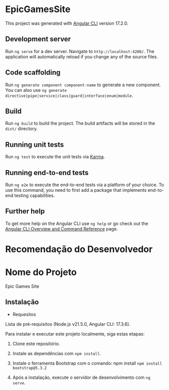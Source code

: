 # EpicGamesSite

This project was generated with [Angular CLI](https://github.com/angular/angular-cli) version 17.2.0.

## Development server

Run `ng serve` for a dev server. Navigate to `http://localhost:4200/`. The application will automatically reload if you change any of the source files.

## Code scaffolding

Run `ng generate component component-name` to generate a new component. You can also use `ng generate directive|pipe|service|class|guard|interface|enum|module`.

## Build

Run `ng build` to build the project. The build artifacts will be stored in the `dist/` directory.

## Running unit tests

Run `ng test` to execute the unit tests via [Karma](https://karma-runner.github.io).

## Running end-to-end tests

Run `ng e2e` to execute the end-to-end tests via a platform of your choice. To use this command, you need to first add a package that implements end-to-end testing capabilities.

## Further help

To get more help on the Angular CLI use `ng help` or go check out the [Angular CLI Overview and Command Reference](https://angular.io/cli) page.

# Recomendação do Desenvolvedor

# Nome do Projeto

Epic Games Site

## Instalação

* Requesitos

Lista de pré-requisitos (Node.js v21.5.0, Angular CLI: 17.3.6).

Para instalar e executar este projeto localmente, siga estas etapas:

1. Clone este repositório.

2. Instale as dependências com `npm install`.

3. Instale o ferramenta Bootstrap com o comando: npm install `npm install bootstrap@5.3.2`

3. Após a instalação, execute o servidor de desenvolvimento com `ng serve`.

